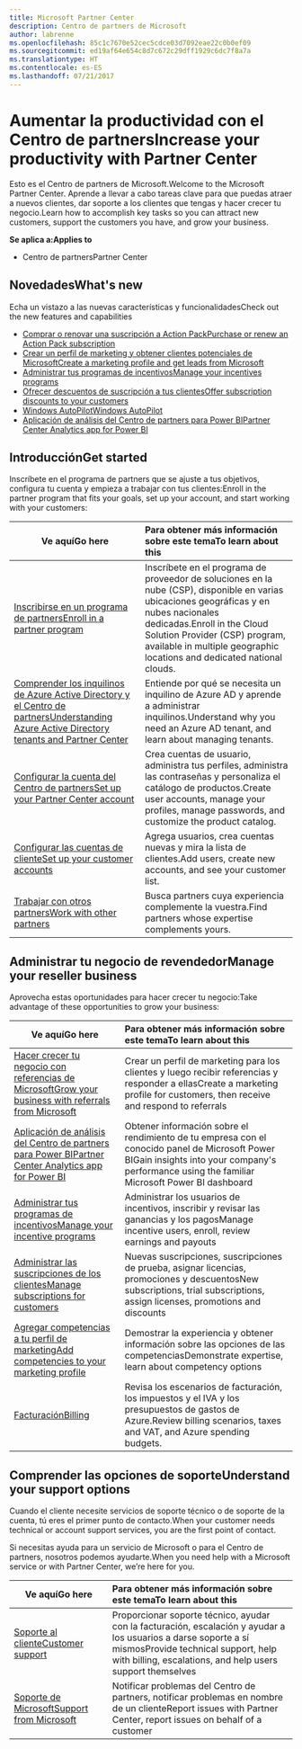 ```yaml
---
title: Microsoft Partner Center
description: Centro de partners de Microsoft
author: labrenne
ms.openlocfilehash: 85c1c7670e52cec5cdce03d7092eae22c0b0ef09
ms.sourcegitcommit: ed19af64e654c8d7c672c29dff1929c6dc7f8a7a
ms.translationtype: HT
ms.contentlocale: es-ES
ms.lasthandoff: 07/21/2017
---
```

# <a name="increase-your-productivity-with-partner-center"></a><span data-ttu-id="b79ec-103">Aumentar la productividad con el Centro de partners</span><span class="sxs-lookup"><span data-stu-id="b79ec-103">Increase your productivity with Partner Center</span></span>

<span data-ttu-id="b79ec-104">Esto es el Centro de partners de Microsoft.</span><span class="sxs-lookup"><span data-stu-id="b79ec-104">Welcome to the Microsoft Partner Center.</span></span> <span data-ttu-id="b79ec-105">Aprende a llevar a cabo tareas clave para que puedas atraer a nuevos clientes, dar soporte a los clientes que tengas y hacer crecer tu negocio.</span><span class="sxs-lookup"><span data-stu-id="b79ec-105">Learn how to accomplish key tasks so you can attract new customers, support the customers you have, and grow your business.</span></span>

**<span data-ttu-id="b79ec-106">Se aplica a:</span><span class="sxs-lookup"><span data-stu-id="b79ec-106">Applies to</span></span>**

-  <span data-ttu-id="b79ec-107">Centro de partners</span><span class="sxs-lookup"><span data-stu-id="b79ec-107">Partner Center</span></span> 


## <a name="whats-new"></a><span data-ttu-id="b79ec-108">Novedades</span><span class="sxs-lookup"><span data-stu-id="b79ec-108">What's new</span></span>

 <span data-ttu-id="b79ec-109">Echa un vistazo a las nuevas características y funcionalidades</span><span class="sxs-lookup"><span data-stu-id="b79ec-109">Check out the new features and capabilities</span></span> 

- [<span data-ttu-id="b79ec-110">Comprar o renovar una suscripción a Action Pack</span><span class="sxs-lookup"><span data-stu-id="b79ec-110">Purchase or renew an Action Pack subscription</span></span>](mpn-get-action-pack.md)
- [<span data-ttu-id="b79ec-111">Crear un perfil de marketing y obtener clientes potenciales de Microsoft</span><span class="sxs-lookup"><span data-stu-id="b79ec-111">Create a marketing profile and get leads from Microsoft</span></span>](referrals.md)
- [<span data-ttu-id="b79ec-112">Administrar tus programas de incentivos</span><span class="sxs-lookup"><span data-stu-id="b79ec-112">Manage your incentives programs</span></span>](manage-your-incentives-in-partner-center.md)
- [<span data-ttu-id="b79ec-113">Ofrecer descuentos de suscripción a tus clientes</span><span class="sxs-lookup"><span data-stu-id="b79ec-113">Offer subscription discounts to your customers</span></span>](promotions.md)
- [<span data-ttu-id="b79ec-114">Windows AutoPilot</span><span class="sxs-lookup"><span data-stu-id="b79ec-114">Windows AutoPilot</span></span>](autopilot.md)
- [<span data-ttu-id="b79ec-115">Aplicación de análisis del Centro de partners para Power BI</span><span class="sxs-lookup"><span data-stu-id="b79ec-115">Partner Center Analytics app for Power BI</span></span>](power-bi-app-for-direct-partners.md)

## <a name="get-started"></a><span data-ttu-id="b79ec-116">Introducción</span><span class="sxs-lookup"><span data-stu-id="b79ec-116">Get started</span></span>

<span data-ttu-id="b79ec-117">Inscríbete en el programa de partners que se ajuste a tus objetivos, configura tu cuenta y empieza a trabajar con tus clientes:</span><span class="sxs-lookup"><span data-stu-id="b79ec-117">Enroll in the partner program that fits your goals, set up your account, and start working with your customers:</span></span>

| **<span data-ttu-id="b79ec-118">Ve aquí</span><span class="sxs-lookup"><span data-stu-id="b79ec-118">Go here</span></span>**  | **<span data-ttu-id="b79ec-119">Para obtener más información sobre este tema</span><span class="sxs-lookup"><span data-stu-id="b79ec-119">To learn about this</span></span>**  |
|------------|:-------------|
|[<span data-ttu-id="b79ec-120">Inscribirse en un programa de partners</span><span class="sxs-lookup"><span data-stu-id="b79ec-120">Enroll in a partner program</span></span>](enrolling-in-the-csp-program.md)|<span data-ttu-id="b79ec-121">Inscríbete en el programa de proveedor de soluciones en la nube (CSP), disponible en varias ubicaciones geográficas y en nubes nacionales dedicadas.</span><span class="sxs-lookup"><span data-stu-id="b79ec-121">Enroll in the Cloud Solution Provider (CSP) program, available in multiple geographic locations and dedicated national clouds.</span></span>|
|[<span data-ttu-id="b79ec-122">Comprender los inquilinos de Azure Active Directory y el Centro de partners</span><span class="sxs-lookup"><span data-stu-id="b79ec-122">Understanding Azure Active Directory tenants and Partner Center</span></span>](azure-active-directory-tenants-and-partner-center.md)|<span data-ttu-id="b79ec-123">Entiende por qué se necesita un inquilino de Azure AD y aprende a administrar inquilinos.</span><span class="sxs-lookup"><span data-stu-id="b79ec-123">Understand why you need an Azure AD tenant, and learn about managing tenants.</span></span>|
|[<span data-ttu-id="b79ec-124">Configurar la cuenta del Centro de partners</span><span class="sxs-lookup"><span data-stu-id="b79ec-124">Set up your Partner Center account</span></span>](partner-center-account-setup.md)|<span data-ttu-id="b79ec-125">Crea cuentas de usuario, administra tus perfiles, administra las contraseñas y personaliza el catálogo de productos.</span><span class="sxs-lookup"><span data-stu-id="b79ec-125">Create user accounts, manage your profiles, manage passwords, and customize the product catalog.</span></span>|
|[<span data-ttu-id="b79ec-126">Configurar las cuentas de cliente</span><span class="sxs-lookup"><span data-stu-id="b79ec-126">Set up your customer accounts</span></span>](customer-accounts.md)|<span data-ttu-id="b79ec-127">Agrega usuarios, crea cuentas nuevas y mira la lista de clientes.</span><span class="sxs-lookup"><span data-stu-id="b79ec-127">Add users, create new accounts, and see your customer list.</span></span>|
|[<span data-ttu-id="b79ec-128">Trabajar con otros partners</span><span class="sxs-lookup"><span data-stu-id="b79ec-128">Work with other partners</span></span>](work-with-other-partners.md)|<span data-ttu-id="b79ec-129">Busca partners cuya experiencia complemente la vuestra.</span><span class="sxs-lookup"><span data-stu-id="b79ec-129">Find partners whose expertise complements yours.</span></span>|

## <a name="manage-your-reseller-business"></a><span data-ttu-id="b79ec-130">Administrar tu negocio de revendedor</span><span class="sxs-lookup"><span data-stu-id="b79ec-130">Manage your reseller business</span></span>

<span data-ttu-id="b79ec-131">Aprovecha estas oportunidades para hacer crecer tu negocio:</span><span class="sxs-lookup"><span data-stu-id="b79ec-131">Take advantage of these opportunities to grow your business:</span></span>

| **<span data-ttu-id="b79ec-132">Ve aquí</span><span class="sxs-lookup"><span data-stu-id="b79ec-132">Go here</span></span>**  |**<span data-ttu-id="b79ec-133">Para obtener más información sobre este tema</span><span class="sxs-lookup"><span data-stu-id="b79ec-133">To learn about this</span></span>**   |
|------------|:-------------|
|[<span data-ttu-id="b79ec-134">Hacer crecer tu negocio con referencias de Microsoft</span><span class="sxs-lookup"><span data-stu-id="b79ec-134">Grow your business with referrals from Microsoft</span></span>](referrals.md)|<span data-ttu-id="b79ec-135">Crear un perfil de marketing para los clientes y luego recibir referencias y responder a ellas</span><span class="sxs-lookup"><span data-stu-id="b79ec-135">Create a marketing profile for customers, then receive and respond to referrals</span></span>|
|[<span data-ttu-id="b79ec-136">Aplicación de análisis del Centro de partners para Power BI</span><span class="sxs-lookup"><span data-stu-id="b79ec-136">Partner Center Analytics app for Power BI</span></span>](power-bi-app-for-direct-partners.md)| <span data-ttu-id="b79ec-137">Obtener información sobre el rendimiento de tu empresa con el conocido panel de Microsoft Power BI</span><span class="sxs-lookup"><span data-stu-id="b79ec-137">Gain insights into your company's performance using the familiar Microsoft Power BI dashboard</span></span>|
|[<span data-ttu-id="b79ec-138">Administrar tus programas de incentivos</span><span class="sxs-lookup"><span data-stu-id="b79ec-138">Manage your incentive programs</span></span>](manage-your-incentives-in-partner-center.md)|<span data-ttu-id="b79ec-139">Administrar los usuarios de incentivos, inscribir y revisar las ganancias y los pagos</span><span class="sxs-lookup"><span data-stu-id="b79ec-139">Manage incentive users, enroll, review earnings and payouts</span></span>|
|[<span data-ttu-id="b79ec-140">Administrar las suscripciones de los clientes</span><span class="sxs-lookup"><span data-stu-id="b79ec-140">Manage subscriptions for customers</span></span>](customer-subscriptions.md)|<span data-ttu-id="b79ec-141">Nuevas suscripciones, suscripciones de prueba, asignar licencias, promociones y descuentos</span><span class="sxs-lookup"><span data-stu-id="b79ec-141">New subscriptions, trial subscriptions, assign licenses, promotions and discounts</span></span>|
|[<span data-ttu-id="b79ec-142">Agregar competencias a tu perfil de marketing</span><span class="sxs-lookup"><span data-stu-id="b79ec-142">Add competencies to your marketing profile</span></span>](learn-about-competencies.md)|<span data-ttu-id="b79ec-143">Demostrar la experiencia y obtener información sobre las opciones de las competencias</span><span class="sxs-lookup"><span data-stu-id="b79ec-143">Demonstrate expertise, learn about competency options</span></span>|
|[<span data-ttu-id="b79ec-144">Facturación</span><span class="sxs-lookup"><span data-stu-id="b79ec-144">Billing</span></span>](billing.md)|<span data-ttu-id="b79ec-145">Revisa los escenarios de facturación, los impuestos y el IVA y los presupuestos de gastos de Azure.</span><span class="sxs-lookup"><span data-stu-id="b79ec-145">Review billing scenarios, taxes and VAT, and Azure spending budgets.</span></span>|

## <a name="understand-your-support-options"></a><span data-ttu-id="b79ec-146">Comprender las opciones de soporte</span><span class="sxs-lookup"><span data-stu-id="b79ec-146">Understand your support options</span></span>

<span data-ttu-id="b79ec-147">Cuando el cliente necesite servicios de soporte técnico o de soporte de la cuenta, tú eres el primer punto de contacto.</span><span class="sxs-lookup"><span data-stu-id="b79ec-147">When your customer needs technical or account support services, you are the first point of contact.</span></span>

<span data-ttu-id="b79ec-148">Si necesitas ayuda para un servicio de Microsoft o para el Centro de partners, nosotros podemos ayudarte.</span><span class="sxs-lookup"><span data-stu-id="b79ec-148">When you need help with a Microsoft service or with Partner Center, we’re here for you.</span></span> 

| **<span data-ttu-id="b79ec-149">Ve aquí</span><span class="sxs-lookup"><span data-stu-id="b79ec-149">Go here</span></span>**  | **<span data-ttu-id="b79ec-150">Para obtener más información sobre este tema</span><span class="sxs-lookup"><span data-stu-id="b79ec-150">To learn about this</span></span>**  |
|------------|:-------------|
|[<span data-ttu-id="b79ec-151">Soporte al cliente</span><span class="sxs-lookup"><span data-stu-id="b79ec-151">Customer support</span></span>](customer-support.md)|<span data-ttu-id="b79ec-152">Proporcionar soporte técnico, ayudar con la facturación, escalación y ayudar a los usuarios a darse soporte a sí mismos</span><span class="sxs-lookup"><span data-stu-id="b79ec-152">Provide technical support, help with billing, escalations, and help users support themselves</span></span>|
|[<span data-ttu-id="b79ec-153">Soporte de Microsoft</span><span class="sxs-lookup"><span data-stu-id="b79ec-153">Support from Microsoft</span></span>](support-from-microsoft--.md)|<span data-ttu-id="b79ec-154">Notificar problemas del Centro de partners, notificar problemas en nombre de un cliente</span><span class="sxs-lookup"><span data-stu-id="b79ec-154">Report issues with Partner Center, report issues on behalf of a customer</span></span>|